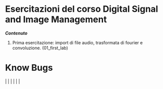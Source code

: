 # Esercitazioni del corso Digital Signal and Image Management


_**Contenuto**_

1. Prima esercitazione: import di file audio, trasformata di fourier e convoluzione. (01_first_lab)

# Know Bugs
|   |   |
|   |   |


